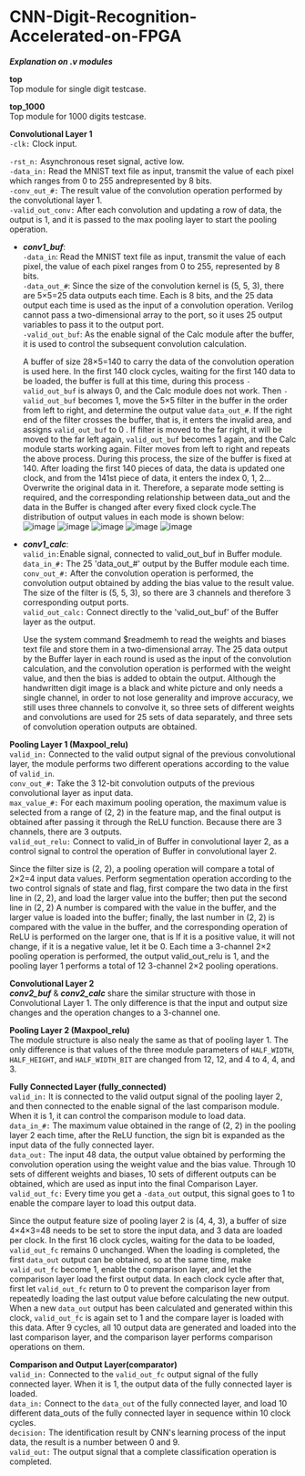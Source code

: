 # CNN-Digit-Recognition-Accelerated-on-FPGA
**_Explanation on .v modules_** 

**top**  
Top module for single digit testcase.

**top_1000**  
Top module for 1000 digits testcase.  

**Convolutional Layer 1**  
`-clk:` Clock input.  

`-rst_n:` Asynchronous reset signal, active low.  
`-data_in:` Read the MNIST text file as input, transmit the value of each pixel which ranges from 0 to 255 andrepresented by 8 bits.  
`-conv_out_#:` The result value of the convolution operation performed by the convolutional layer 1.  
`-valid_out_conv:` After each convolution and updating a row of data, the output is 1, and it is passed to the max pooling layer to start the pooling operation.  
  * **_conv1_buf_**:  
`-data_in`: Read the MNIST text file as input, transmit the value of each pixel, the value of each pixel ranges from 0 to 255, represented by 8 bits.  
`-data_out_#`: Since the size of the convolution kernel is (5, 5, 3), there are 5×5=25 data outputs each time. Each is 8 bits, and the 25 data output each time is used as the input of a convolution operation. Verilog cannot pass a two-dimensional array to the port, so it uses 25 output variables to pass it to the output port.  
`-valid_out_buf`: As the enable signal of the Calc module after the buffer, it is used to control the subsequent convolution calculation.  

    A buffer of size 28×5=140 to carry the data of the convolution operation is used here. In the first 140 clock cycles, waiting for the first 140 data to be loaded, the buffer is full at this time, during this process `-valid_out_buf` is always 0, and the Calc module does not work. Then `-valid_out_buf` becomes 1, move the 5×5 filter in the buffer in the order from left to right, and determine the output value `data_out_#`. If the right end of the filter crosses the buffer, that is, it enters the invalid area, and assigns `valid_out_buf` to 0 . If filter is moved to the far right, it will be moved to the far left again, `valid_out_buf` becomes 1 again, and the Calc module starts working again. Filter moves from left to right and repeats the above process. During this process, the size of the buffer is fixed at 140. After loading the first 140 pieces of data, the data is updated one clock, and from the 141st piece of data, it enters the index 0, 1, 2... Overwrite the original data in it. Therefore, a separate mode setting is required, and the corresponding relationship between data_out and the data in the Buffer is changed after every fixed clock cycle.The distribution of output values in each mode is shown below:     
  ![image](https://user-images.githubusercontent.com/114987225/196122331-b5987db3-b380-4521-adab-46e2bf88e8a0.png)
  ![image](https://user-images.githubusercontent.com/114987225/196122359-acab712a-b702-470f-8425-f10310ff344f.png)
  ![image](https://user-images.githubusercontent.com/114987225/196122373-aa2aed26-59cb-4b1f-8497-d74ffcc2043e.png)
  ![image](https://user-images.githubusercontent.com/114987225/196122386-935e56c1-96af-4ed6-8889-e55ca820853e.png)
  ![image](https://user-images.githubusercontent.com/114987225/196122412-76ff0154-02db-4937-b13d-5d4ca17f84b8.png)
  
  * **_conv1_calc_**:   
`valid_in:`Enable signal, connected to valid_out_buf in Buffer module.  
`data_in_#:` The 25 'data_out_#' output by the Buffer module each time.  
`conv_out_#:` After the convolution operation is performed, the convolution output obtained by adding the bias value to the result value. The size of the filter is (5, 5, 3), so there are 3 channels and therefore 3 corresponding output ports.   
`valid_out_calc:` Connect directly to the 'valid_out_buf' of the Buffer layer as the output.  

     Use the system command $readmemh to read the weights and biases text file and store them in a two-dimensional array. The 25 data output by the Buffer layer in each round is used as the input of the convolution calculation, and the convolution operation is performed with the weight value, and then the bias is added to obtain the output. Although the handwritten digit image is a black and white picture and only needs a single channel, in order to not lose generality and improve accuracy, we still uses three channels to convolve it, so three sets of different weights and convolutions are used for 25 sets of data separately, and three sets of convolution operation outputs are obtained.
     
**Pooling Layer 1 (Maxpool_relu)**  
`valid_in:` Connected to the valid output signal of the previous convolutional layer, the module performs two different operations according to the value of `valid_in`.  
`conv_out_#:` Take the 3 12-bit convolution outputs of the previous convolutional layer as input data.  
`max_value_#:` For each maximum pooling operation, the maximum value is selected from a range of (2, 2) in the feature map, and the final output is obtained after passing it through the ReLU function. Because there are 3 channels, there are 3 outputs.  
`valid_out_relu:` Connect to valid_in of Buffer in convolutional layer 2, as a control signal to control the operation of Buffer in convolutional layer 2.  

   Since the filter size is (2, 2), a pooling operation will compare a total of 2×2=4 input data values. Perform segmentation operation according to the two control signals of state and flag, first compare the two data in the first line in (2, 2), and load the larger value into the buffer; then put the second line in (2, 2) A number is compared with the value in the buffer, and the larger value is loaded into the buffer; finally, the last number in (2, 2) is compared with the value in the buffer, and the corresponding operation of ReLU is performed on the larger one, that is If it is a positive value, it will not change, if it is a negative value, let it be 0. Each time a 3-channel 2×2 pooling operation is performed, the output valid_out_relu is 1, and the pooling layer 1 performs a total of 12 3-channel 2×2 pooling operations.

**Convolutional Layer 2**  
    **_conv2_buf_** & **_conv2_calc_** share the similar structure with those in Convolutional Layer 1. The only difference is that the input and output size changes and the operation changes to a 3-channel one.

**Pooling Layer 2 (Maxpool_relu)**  
The module structure is also nealy the same as that of pooling layer 1. The only difference is that values of the three module parameters of `HALF_WIDTH`, `HALF_HEIGHT`, and `HALF_WIDTH_BIT` are changed from 12, 12, and 4 to 4, 4, and 3.  

**Fully Connected Layer (fully_connected)**  
`valid_in:` It is connected to the valid output signal of the pooling layer 2, and then connected to the enable signal of the last comparison module. When it is 1, it can control the comparison module to load data.  
`data_in_#:` The maximum value obtained in the range of (2, 2) in the pooling layer 2 each time, after the ReLU function, the sign bit is expanded as the input data of the fully connected layer.  
`data_out:` The input 48 data, the output value obtained by performing the convolution operation using the weight value and the bias value. Through 10 sets of different weights and biases, 10 sets of different outputs can be obtained, which are used as input into the final Comparison Layer.  
`valid_out_fc:` Every time you get a `-data_out` output, this signal goes to 1 to enable the compare layer to load this output data.  

  Since the output feature size of pooling layer 2 is (4, 4, 3), a buffer of size 4×4×3=48 needs to be set to store the input data, and 3 data are loaded per clock. In the first 16 clock cycles, waiting for the data to be loaded, `valid_out_fc` remains 0 unchanged. When the loading is completed, the first `data_out` output can be obtained, so at the same time, make `valid_out_fc` become 1, enable the comparison layer, and let the comparison layer load the first output data. In each clock cycle after that, first let `valid_out_fc` return to 0 to prevent the comparison layer from repeatedly loading the last output value before calculating the new output. When a new `data_out` output has been calculated and generated within this clock, `valid_out_fc` is again set to 1 and the compare layer is loaded with this data. After 9 cycles, all 10 output data are generated and loaded into the last comparison layer, and the comparison layer performs comparison operations on them.  
  
**Comparison and Output Layer(comparator)**  
`valid_in:` Connected to the `valid_out_fc` output signal of the fully connected layer. When it is 1, the output data of the fully connected layer is loaded.  
`data_in:` Connect to the `data_out` of the fully connected layer, and load 10 different data_outs of the fully connected layer in sequence within 10 clock cycles.  
`decision:` The identification result by CNN's learning process of the input data, the result is a number between 0 and 9.  
`valid_out:` The output signal that a complete classification operation is completed.  
